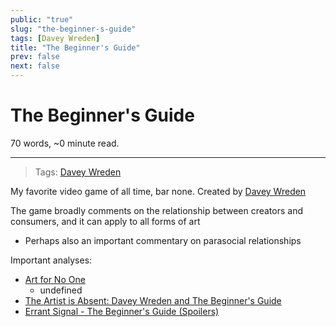 ```yaml
---
public: "true"
slug: "the-beginner-s-guide"
tags: [Davey Wreden]
title: "The Beginner's Guide"
prev: false
next: false
---
```

<script setup>
import { data } from '../../git.data.ts';
import { useData } from 'vitepress';
const pageData = useData();
</script>
<h1 class="p-name">The Beginner's Guide</h1>
<p>70 words, ~0 minute read. <span v-html="data[`site/${pageData.page.value.relativePath}`]" /></p>
<hr/>

> Tags: [Davey Wreden](/garden/davey-wreden/index.md)

My favorite video game of all time, bar none. Created by [Davey Wreden](/garden/davey-wreden/index.md)

The game broadly comments on the relationship between creators and consumers, and it can apply to all forms of art
- Perhaps also an important commentary on parasocial relationships

Important analyses:
- [Art for No One](https://nebula.tv/videos/jacob-geller-art-for-no-one)
	- undefined
- [The Artist is Absent: Davey Wreden and The Beginner's Guide](https://www.youtube.com/watch?v=4N6y6LEwsKc)
- [Errant Signal - The Beginner's Guide (Spoilers)](https://www.youtube.com/watch?v=vAbh28j11RQ)
